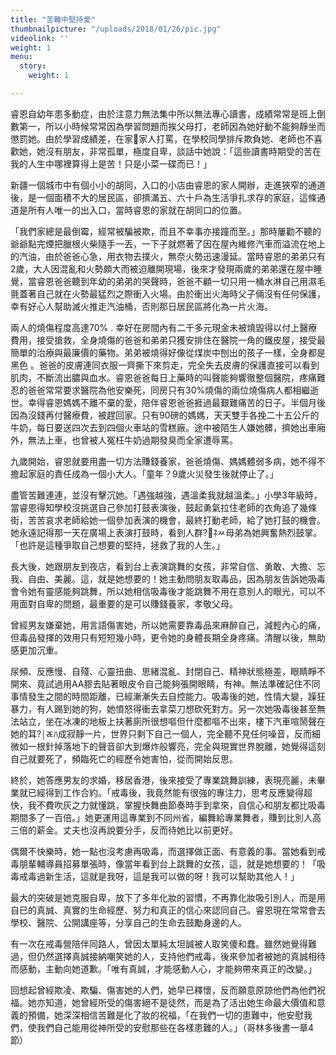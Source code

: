 ```yaml
---
title: "苦難中堅持愛"
thumbnailpicture: "/uploads/2018/01/26/pic.jpg"
videolink: ''
weight: 1
menu:
  story:
    weight: 1

---
```

睿恩自幼年患多動症，由於注意力無法集中所以無法專心讀書，成績常常是班上倒數第一，所以小時候常常因為學習問題而挨父母打，老師因為她好動不能夠靜坐而懲罰她。由於學習成績差，在家家人打罵，在學校同學排斥欺負她、老師也不喜歡她，她沒有朋友，非常孤單，極度自卑，談話中她說：「這些讀書時期受的苦在我的人生中哪裡算得上是苦！只是小菜一碟而已！」

新疆一個城市中有個小小的胡同，入口的小店由睿恩的家人開辦，走進狹窄的通道後，是一個面積不大的居民區，卻擠滿五、六十戶為生活爭扎求存的家庭，這條通道是所有人唯一的出入口，當時睿恩的家就在胡同口的位置。

「我們家總是最倒霉，經常被騙被欺，而且不幸事亦接蹱而至。」那時屢勸不聽的爺爺點完煙把臘根火柴隨手一丟，一下子就燃著了因在屋內維修汽車而溢流在地上的汽油，由於爸爸心急，用衣物去撲火，無奈火勢迅速漫延。當時睿恩的弟弟只有2歲，大人因混亂和火勢頗大而被迫離開現場，後來才發現兩歲的弟弟還在屋中睡覺，當睿恩爸爸聽到年幼的弟弟的哭聲時，爸爸不顧一切只用一桶水淋自己用濕毛氈蓋著自己就在火勢最猛烈之際衝入火場。由於衝出火海時父子倆沒有任何保護，幸有好心人幫助滅火推走汽油桶，否則那日居民區將化為一片火海。

兩人的燒傷程度高達70% . 幸好在房間內有二千多元現金未被燒毀得以付上醫療費用，接受搶救，全身燒傷的爸爸和弟弟只獲安排住在醫院一角的鐵皮屋，接受最簡單的治療與最廉價的藥物。弟弟被燒得好像從煤炭中刨出的孩子一樣，全身都是黑色 。爸爸的皮膚連同衣服一齊撕下來剪走，完全失去皮膚的保護直接可以看到肌肉，不斷流出膿與血水。睿恩爸爸每日上藥時的叫聲能夠響徹整個醫院，疼痛難忍的爸爸常常要求醫院為他安樂死，同房只有30%燒傷的兩位燒傷病人都相繼逝世。幸得睿恩媽媽不離不棄的愛，陪伴睿恩爸爸捱過最艱難痛苦的日子。半個月後因為沒錢再付醫療費，被趕回家。只有90磅的媽媽，天天雙手各挽二十五公斤的牛奶，每日要送四次去到四個火車站的雪糕廠。途中被陌生人嫌她髒，擠她出車廂外，無法上車，也曾被人冤枉牛奶過期發臭而全家遭辱罵。

九歲開始，睿恩就要用盡一切方法賺錢養家，爸爸燒傷、媽媽體弱多病，她不得不擔起家庭的責任成為一個小大人。「童年？9歲火災發生後就停止了。」

盡管苦難連連，並沒有擊沉她。「遇強越強，遇溫柔我就越溫柔。」小學3年級時，當睿恩得知學校沒挑選自己參加打鼓表演後，鼓起勇氣拉住老師的衣角追了幾條街，苦苦哀求老師給她一個參加表演的機會，最終打動老師，給了她打鼓的機會。她永遠記得那一天在廣場上表演打鼓時，看到人群?￧ﾈﾶ母弟為她興奮熱烈鼓掌。「也許是這種爭取自己想要的堅持，拯救了我的人生。」

長大後，她跟朋友到夜店，看到台上表演跳舞的女孩，非常自信、勇敢、大擔、忘我、自由、美麗。這，就是她想要的！她主動問朋友取毒品，因為朋友告訴她吸毒會令她有靈感能夠跳舞，所以她相信吸毒後才能跳舞不用在意別人的眼光，可以不用面對自卑的問題，最重要的是可以賺錢養家，孝敬父母。

曾經男友嫌棄她，用言語傷害她，所以她需要靠毒品來麻醉自己，減輕內心的痛，但毒品發揮的效用只有短短幾小時，更令她的身體長期全身疼痛。清醒以後，無助感更加沉重。

尿頻、反應慢、自殘、心靈扭曲、思緒混亂、封閉自己、精神狀態極差，眼睛睜不開來、竟試過用AA膠去貼著眼皮令自己能夠張開眼睛，有神。無法準確記住不同事情發生之間的時間距離，已經漸漸失去自控能力。吸毒後的她，性情大變，躁狂暴力，有人踢到她的狗，她憤怒得衝去拿菜刀想砍死對方。另一次她吸毒後甚至無法站立，坐在冰凍的地板上扶著廁所很想嘔但什麼都嘔不出來，樓下汽車喧鬧聲在她的耳?￨ﾮﾊ成寂靜一片，世界只剩下自己一個人，完全聽不見任何噪音，反而細微如一根針掉落地下的聲音卻大到爆炸般響亮，完全與現實世界脫離，她覺得這刻自己就要死了，頻臨死亡的經歷令她害怕，從而開始反思。

終於，她答應男友的求婚，移居香港，後來接受了專業跳舞訓練，表現亮麗，未畢業就已經得到工作合約。「戒毒後，我竟然能有很強的專注力，思考反應變得超快，我不費吹灰之力就懂跳，掌握快舞曲節奏時手到拿來，自信心和朋友都比吸毒期間多了一百倍。」她更運用這專業到不同州省，編舞給專業舞者，賺到比別人高三倍的薪金。丈夫也沒再說要分手，反而待她比以前更好。

偶爾不快樂時，她一點也沒考慮再吸毒，而選擇做正面、有意義的事。當她看到戒毒朋輩輔導員招募單張時，像當年看到台上跳舞的女孩，這，就是她想要的！「吸毒戒毒過新生活，這就是我呀，這是我可以做的呀！我可以幫助其他人！」

最大的突破是她克服自卑，放下了多年化妝的習慣，不再靠化妝吸引別人，而是用自已的真誠、真實的生命經歷、努力和真正的信心來認同自己。睿恩現在常常會去學校、醫院、公開講座等，分享自己的生命去鼓勵身邊的人。

有一次在戒毒營陪伴同路人，曾因太單純太坦誠被人取笑傻和蠢。雖然她覺得難過，但仍然選擇真誠接納嘲笑她的人，支持他們戒毒，後來參加者被她的真誠相待而感動，主動向她道歉。「唯有真誠，才能感動人心，才能夠帶來真正的改變。」

回想起曾經欺凌、欺騙、傷害她的人們，她早已釋懷，反而願意原諒他們為他們祝福。她亦知道，她曾經所受的傷害絕不是徒然，而是為了活出她生命最大價值和意義的預備，她深深相信苦難是化了妝的祝福，「在我們一切的患難中，他安慰我們，使我們自己能用從神所受的安慰那些在各樣患難的人。」（哥林多後書一章4節）

